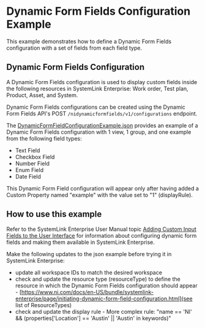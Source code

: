 # Dynamic Form Fields Configuration Example

This example demonstrates how to define a Dynamic Form Fields configuration 
with a set of fields from each field type.

## Dynamic Form Fields Configuration

A Dynamic Form Fields configuration is used to display custom fields inside 
the following resources in SystemLink Enterprise: Work order, Test plan, 
Product, Asset, and System. 

Dynamic Form Fields configurations can be created using the Dynamic Form 
Fields API's POST `/nidynamicformfields/v1/configurations` endpoint. 

The [DynamicFormFieldConfigurationExample.json](DynamicFormFieldConfigurationExample.json) 
provides an example of a Dynamic Form Fields configuration with 1 view,
1 group, and one example from the following field types:

  - Text Field
  - Checkbox Field
  - Number Field
  - Enum Field
  - Date Field

This Dynamic Form Field configuration will appear only after having added a Custom Property 
named "example" with the value set to "1" (displayRule).

## How to use this example

Refer to the SystemLink Enterprise User Manual topic [Adding Custom Input Fields to the User Interface](https://www.ni.com/docs/en-US/bundle/systemlink-enterprise/page/adding-custom-fields-to-the-ui.html) for information about configuring dynamic form fields and making them available in SystemLink Enterprise.

Make the following updates to the json example before trying it in SystemLink Enterprise:

  - update all workspace IDs to match the desired workspace
  - check and update the resource type (resourceType) to define the resource in which the
    Dynamic Form Fields configuration should appear - [https://www.ni.com/docs/en-US/bundle/systemlink-enterprise/page/initiating-dynamic-form-field-configuration.html](see list of ResourceTypes)
  - check and update the display rule - More complex rule: "name == 'NI' &&
     (properties['Location'] == 'Austin' || 'Austin' in keywords)"
